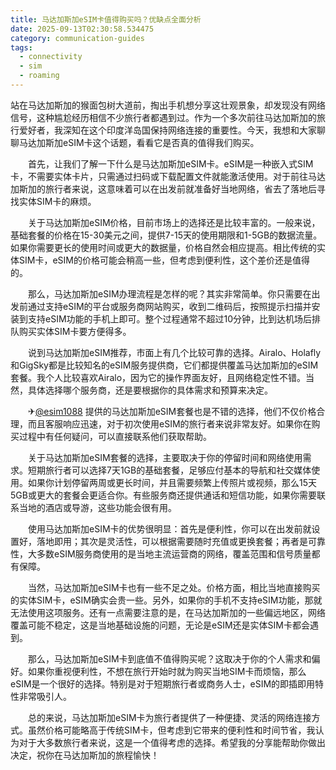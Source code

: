 ```yaml
---
title: 马达加斯加eSIM卡值得购买吗？优缺点全面分析
date: 2025-09-13T02:30:58.534475
category: communication-guides
tags:
  - connectivity
  - sim
  - roaming
---
```


站在马达加斯加的猴面包树大道前，掏出手机想分享这壮观景象，却发现没有网络信号，这种尴尬经历相信不少旅行者都遇到过。作为一个多次前往马达加斯加的旅行爱好者，我深知在这个印度洋岛国保持网络连接的重要性。今天，我想和大家聊聊马达加斯加eSIM卡这个话题，看看它是否真的值得我们购买。

　　首先，让我们了解一下什么是马达加斯加eSIM卡。eSIM是一种嵌入式SIM卡，不需要实体卡片，只需通过扫码或下载配置文件就能激活使用。对于前往马达加斯加的旅行者来说，这意味着可以在出发前就准备好当地网络，省去了落地后寻找实体SIM卡的麻烦。

　　关于马达加斯加eSIM价格，目前市场上的选择还是比较丰富的。一般来说，基础套餐的价格在15-30美元之间，提供7-15天的使用期限和1-5GB的数据流量。如果你需要更长的使用时间或更大的数据量，价格自然会相应提高。相比传统的实体SIM卡，eSIM的价格可能会稍高一些，但考虑到便利性，这个差价还是值得的。

　　那么，马达加斯加eSIM办理流程是怎样的呢？其实非常简单。你只需要在出发前通过支持eSIM的平台或服务商网站购买，收到二维码后，按照提示扫描并安装到支持eSIM功能的手机上即可。整个过程通常不超过10分钟，比到达机场后排队购买实体SIM卡要方便得多。

　　说到马达加斯加eSIM推荐，市面上有几个比较可靠的选择。Airalo、Holafly和GigSky都是比较知名的eSIM服务提供商，它们都提供覆盖马达加斯加的eSIM套餐。我个人比较喜欢Airalo，因为它的操作界面友好，且网络稳定性不错。当然，具体选择哪个服务商，还是要根据你的具体需求和预算来决定。

　　✈[@esim1088](https://t.me/s/esim1088) 提供的马达加斯加eSIM套餐也是不错的选择，他们不仅价格合理，而且客服响应迅速，对于初次使用eSIM的旅行者来说非常友好。如果你在购买过程中有任何疑问，可以直接联系他们获取帮助。

　　关于马达加斯加eSIM套餐的选择，主要取决于你的停留时间和网络使用需求。短期旅行者可以选择7天1GB的基础套餐，足够应付基本的导航和社交媒体使用。如果你计划停留两周或更长时间，并且需要频繁上传照片或视频，那么15天5GB或更大的套餐会更适合你。有些服务商还提供通话和短信功能，如果你需要联系当地的酒店或导游，这些功能会很有用。

　　使用马达加斯加eSIM卡的优势很明显：首先是便利性，你可以在出发前就设置好，落地即用；其次是灵活性，可以根据需要随时充值或更换套餐；再者是可靠性，大多数eSIM服务商使用的是当地主流运营商的网络，覆盖范围和信号质量都有保障。

　　当然，马达加斯加eSIM卡也有一些不足之处。价格方面，相比当地直接购买的实体SIM卡，eSIM确实会贵一些。另外，如果你的手机不支持eSIM功能，那就无法使用这项服务。还有一点需要注意的是，在马达加斯加的一些偏远地区，网络覆盖可能不稳定，这是当地基础设施的问题，无论是eSIM还是实体SIM卡都会遇到。

　　那么，马达加斯加eSIM卡到底值不值得购买呢？这取决于你的个人需求和偏好。如果你重视便利性，不想在旅行开始时就为购买当地SIM卡而烦恼，那么eSIM是一个很好的选择。特别是对于短期旅行者或商务人士，eSIM的即插即用特性非常吸引人。

　　总的来说，马达加斯加eSIM卡为旅行者提供了一种便捷、灵活的网络连接方式。虽然价格可能略高于传统SIM卡，但考虑到它带来的便利性和时间节省，我认为对于大多数旅行者来说，这是一个值得考虑的选择。希望我的分享能帮助你做出决定，祝你在马达加斯加的旅程愉快！
